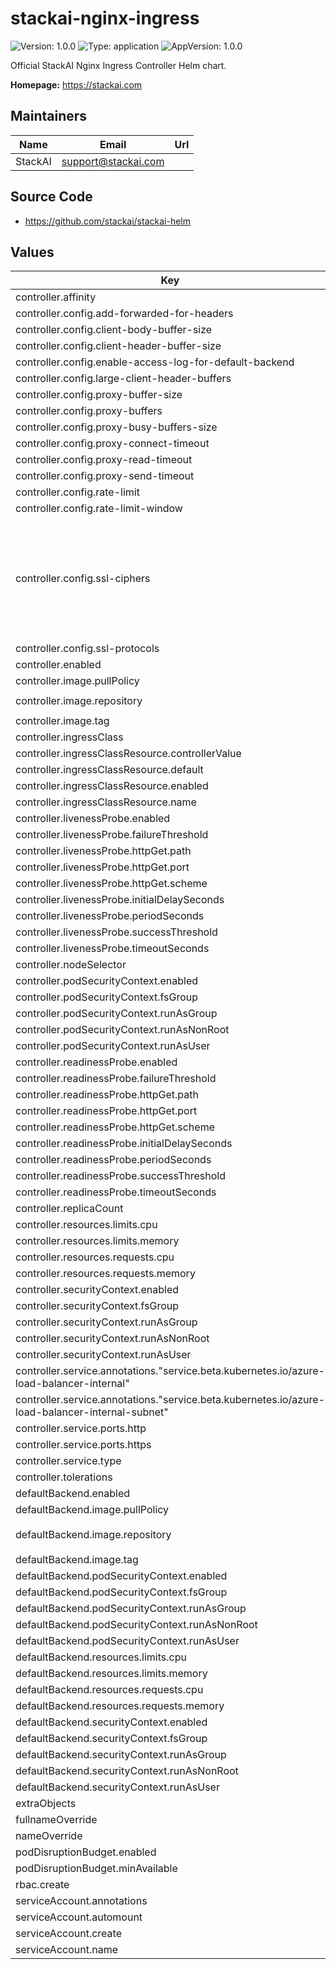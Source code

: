 # stackai-nginx-ingress

![Version: 1.0.0](https://img.shields.io/badge/Version-1.0.0-informational?style=flat-square) ![Type: application](https://img.shields.io/badge/Type-application-informational?style=flat-square) ![AppVersion: 1.0.0](https://img.shields.io/badge/AppVersion-1.0.0-informational?style=flat-square)

Official StackAI Nginx Ingress Controller Helm chart.

**Homepage:** <https://stackai.com>

## Maintainers

| Name | Email | Url |
| ---- | ------ | --- |
| StackAI | <support@stackai.com> |  |

## Source Code

* <https://github.com/stackai/stackai-helm>

## Values

| Key | Type | Default | Description |
|-----|------|---------|-------------|
| controller.affinity | object | `{}` |  |
| controller.config.add-forwarded-for-headers | string | `"true"` |  |
| controller.config.client-body-buffer-size | string | `"128k"` |  |
| controller.config.client-header-buffer-size | string | `"1k"` |  |
| controller.config.enable-access-log-for-default-backend | string | `"true"` |  |
| controller.config.large-client-header-buffers | string | `"4 4k"` |  |
| controller.config.proxy-buffer-size | string | `"4k"` |  |
| controller.config.proxy-buffers | string | `"4 32k"` |  |
| controller.config.proxy-busy-buffers-size | string | `"8k"` |  |
| controller.config.proxy-connect-timeout | string | `"60"` |  |
| controller.config.proxy-read-timeout | string | `"60"` |  |
| controller.config.proxy-send-timeout | string | `"60"` |  |
| controller.config.rate-limit | string | `"100"` |  |
| controller.config.rate-limit-window | string | `"1m"` |  |
| controller.config.ssl-ciphers | string | `"ECDHE-RSA-AES128-GCM-SHA256,ECDHE-RSA-AES256-GCM-SHA384,ECDHE-RSA-AES128-SHA,ECDHE-RSA-AES256-SHA,ECDHE-RSA-AES128-SHA256,ECDHE-RSA-AES256-SHA384,ECDHE-RSA-AES128-GCM-SHA256,ECDHE-RSA-AES256-GCM-SHA384,ECDHE-RSA-AES128-SHA256,ECDHE-RSA-AES256-SHA384"` |  |
| controller.config.ssl-protocols | string | `"TLSv1.2 TLSv1.3"` |  |
| controller.enabled | bool | `true` |  |
| controller.image.pullPolicy | string | `"IfNotPresent"` |  |
| controller.image.repository | string | `"registry.k8s.io/ingress-nginx/controller"` |  |
| controller.image.tag | string | `"v1.9.4"` |  |
| controller.ingressClass | string | `"nginx"` |  |
| controller.ingressClassResource.controllerValue | string | `"k8s.io/ingress-nginx"` |  |
| controller.ingressClassResource.default | bool | `true` |  |
| controller.ingressClassResource.enabled | bool | `true` |  |
| controller.ingressClassResource.name | string | `"nginx"` |  |
| controller.livenessProbe.enabled | bool | `true` |  |
| controller.livenessProbe.failureThreshold | int | `5` |  |
| controller.livenessProbe.httpGet.path | string | `"/healthz"` |  |
| controller.livenessProbe.httpGet.port | int | `10254` |  |
| controller.livenessProbe.httpGet.scheme | string | `"HTTP"` |  |
| controller.livenessProbe.initialDelaySeconds | int | `10` |  |
| controller.livenessProbe.periodSeconds | int | `10` |  |
| controller.livenessProbe.successThreshold | int | `1` |  |
| controller.livenessProbe.timeoutSeconds | int | `1` |  |
| controller.nodeSelector | object | `{}` |  |
| controller.podSecurityContext.enabled | bool | `true` |  |
| controller.podSecurityContext.fsGroup | int | `65534` |  |
| controller.podSecurityContext.runAsGroup | int | `101` |  |
| controller.podSecurityContext.runAsNonRoot | bool | `true` |  |
| controller.podSecurityContext.runAsUser | int | `101` |  |
| controller.readinessProbe.enabled | bool | `true` |  |
| controller.readinessProbe.failureThreshold | int | `3` |  |
| controller.readinessProbe.httpGet.path | string | `"/healthz"` |  |
| controller.readinessProbe.httpGet.port | int | `10254` |  |
| controller.readinessProbe.httpGet.scheme | string | `"HTTP"` |  |
| controller.readinessProbe.initialDelaySeconds | int | `0` |  |
| controller.readinessProbe.periodSeconds | int | `5` |  |
| controller.readinessProbe.successThreshold | int | `1` |  |
| controller.readinessProbe.timeoutSeconds | int | `1` |  |
| controller.replicaCount | int | `1` |  |
| controller.resources.limits.cpu | string | `"500m"` |  |
| controller.resources.limits.memory | string | `"512Mi"` |  |
| controller.resources.requests.cpu | string | `"100m"` |  |
| controller.resources.requests.memory | string | `"128Mi"` |  |
| controller.securityContext.enabled | bool | `true` |  |
| controller.securityContext.fsGroup | int | `65534` |  |
| controller.securityContext.runAsGroup | int | `101` |  |
| controller.securityContext.runAsNonRoot | bool | `true` |  |
| controller.securityContext.runAsUser | int | `101` |  |
| controller.service.annotations."service.beta.kubernetes.io/azure-load-balancer-internal" | string | `"true"` |  |
| controller.service.annotations."service.beta.kubernetes.io/azure-load-balancer-internal-subnet" | string | `"subnet-name"` |  |
| controller.service.ports.http | int | `80` |  |
| controller.service.ports.https | int | `443` |  |
| controller.service.type | string | `"LoadBalancer"` |  |
| controller.tolerations | list | `[]` |  |
| defaultBackend.enabled | bool | `true` |  |
| defaultBackend.image.pullPolicy | string | `"IfNotPresent"` |  |
| defaultBackend.image.repository | string | `"registry.k8s.io/ingress-nginx/defaultbackend-amd64"` |  |
| defaultBackend.image.tag | string | `"1.5"` |  |
| defaultBackend.podSecurityContext.enabled | bool | `true` |  |
| defaultBackend.podSecurityContext.fsGroup | int | `65534` |  |
| defaultBackend.podSecurityContext.runAsGroup | int | `65534` |  |
| defaultBackend.podSecurityContext.runAsNonRoot | bool | `true` |  |
| defaultBackend.podSecurityContext.runAsUser | int | `65534` |  |
| defaultBackend.resources.limits.cpu | string | `"50m"` |  |
| defaultBackend.resources.limits.memory | string | `"64Mi"` |  |
| defaultBackend.resources.requests.cpu | string | `"10m"` |  |
| defaultBackend.resources.requests.memory | string | `"32Mi"` |  |
| defaultBackend.securityContext.enabled | bool | `true` |  |
| defaultBackend.securityContext.fsGroup | int | `65534` |  |
| defaultBackend.securityContext.runAsGroup | int | `65534` |  |
| defaultBackend.securityContext.runAsNonRoot | bool | `true` |  |
| defaultBackend.securityContext.runAsUser | int | `65534` |  |
| extraObjects | list | `[]` |  |
| fullnameOverride | string | `""` |  |
| nameOverride | string | `""` |  |
| podDisruptionBudget.enabled | bool | `false` |  |
| podDisruptionBudget.minAvailable | int | `1` |  |
| rbac.create | bool | `true` |  |
| serviceAccount.annotations | object | `{}` |  |
| serviceAccount.automount | bool | `true` |  |
| serviceAccount.create | bool | `true` |  |
| serviceAccount.name | string | `""` |  |
